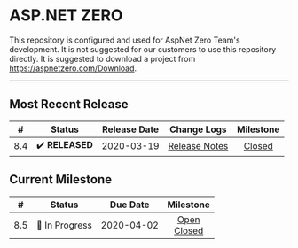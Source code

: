 # ASP.NET ZERO

This repository is configured and used for AspNet Zero Team's development. 
It is not suggested for our customers to use this repository directly. It is suggested to download a project from https://aspnetzero.com/Download.

____________

## Most Recent Release

|  #   |     Status     |  Release Date  |                         Change Logs                          |                          Milestone                           |
| :--: | :------------: | :--------: | :----------------------------------------------------------: | :----------------------------------------------------------: |
| 8.4 | ✔️ **RELEASED** | 2020-03-19 | [Release Notes](https://docs.aspnetzero.com/en/common/latest/Change-Logs) | [Closed](https://github.com/aspnetzero/aspnet-zero-core/milestone/64?closed=1) |

## Current Milestone
|  #   |    Status     | Due Date |                          Milestone                           |
| :--: | :-----------: | :------: | :----------------------------------------------------------: |
| 8.5  | 🚧 In Progress |2020-04-02| [Open](https://github.com/aspnetzero/aspnet-zero-core/milestone/66)<br>[Closed](https://github.com/aspnetzero/aspnet-zero-core/milestone/66?closed=1) |


